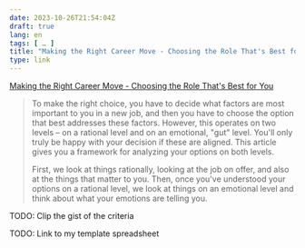 ```yaml
---
date: 2023-10-26T21:54:04Z
draft: true
lang: en
tags: [ … ]
title: "Making the Right Career Move - Choosing the Role That's Best for You"
type: link
---
```


[Making the Right Career Move - Choosing the Role That's Best for You](https://www.mindtools.com/a4351qw/making-the-right-career-move)

> To make the right choice, you have to decide what factors are most important to you in a new job, and then you have to choose the option that best addresses these factors. However, this operates on two levels – on a rational level and on an emotional, "gut" level. You'll only truly be happy with your decision if these are aligned. This article gives you a framework for analyzing your options on both levels.
>
> First, we look at things rationally, looking at the job on offer, and also at the things that matter to you. Then, once you've understood your options on a rational level, we look at things on an emotional level and think about what your emotions are telling you.

TODO: Clip the gist of the criteria

TODO: Link to my template spreadsheet
